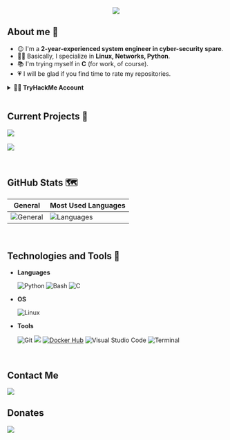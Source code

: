 <div align="center">
    <img src="https://capsule-render.vercel.app/api?type=waving&color=66FF66&height=300&section=header&text=Hi,%20I'm%20Organ13at0r%20👋&animation=twinkling&textSize=200)">
</div>

## About me 🫠
- 😉 I'm a **2-year-experienced system engineer in cyber-security spare**.
- 👨‍💻 Basically, I specialize in **Linux, Networks, Python**.
- 📚 I'm trying myself in **C** (for work, of course).
- 💗 I will be glad if you find time to rate my repositories.

<details>
    <summary><b>🐱‍💻 TryHackMe Account</b></summary>
    <p>
        <h4>General</h4>
        <a href="https://tryhackme.com" target="_blank">
            <img src="https://tryhackme-badges.s3.amazonaws.com/Organ13at0r.png" alt="TryHackMe" width="300">
        </a>
        <h4>Badges</h4>
        <ul>
            <li><a href="https://tryhackme.com/Organ13at0r/badges/terminaled" target="_blank">cat linux.txt</a></li>
            <li><a href="https://tryhackme.com/Organ13at0r/badges/security-awareness" target="_blank">Security Awareness</a></li>
            <li><a href="https://tryhackme.com/Organ13at0r/badges/intro-to-pentesting" target="_blank">Pentensint Principles</a></li>
            <li><a href="https://tryhackme.com/Organ13at0r/badges/web-fund" target="_blank">Webbed</a></li>
        </ul>
    </p>
</details>

<br>

## Current Projects 🚧
<p>
    <a href="https://github.com/0rgan13at0r/sshmanager" target="_blank">
        <img src="https://github-readme-stats.vercel.app/api/pin/?username=0rgan13at0r&repo=sshmanager&theme=tokyonight">
    </a><br><br>
    <a href="https://github.com/0rgan13at0r/linux" target="_blank">
        <img src="https://github-readme-stats.vercel.app/api/pin/?username=0rgan13at0r&repo=linux&theme=tokyonight">
    </a>
</p>

<br>

## GitHub Stats 🗺️
| General | Most Used Languages |
| --- | --- |
| ![General](https://github-readme-stats.vercel.app/api?username=0rgan13at0r&theme=tokyonight&show_icons=true&hide_title=true&rank_icon=github) | ![Languages](https://github-readme-stats.vercel.app/api/top-langs/?username=0rgan13at0r&theme=tokyonight&card_width=452&hide_title=true&layout=compact)

<br>

## Technologies and Tools 🧰
<p align="center">

- **Languages**

    ![Python](https://img.shields.io/badge/Python%20-%2314354C.svg?style=for-the-badge&logo=python&logoColor=white)
    ![Bash](https://img.shields.io/badge/Bash-%234EAA25.svg?style=for-the-badge&logo=gnu-bash&logoColor=white)
    ![C](https://img.shields.io/badge/C%20-%232370ED.svg?style=for-the-badge&logo=c&logoColor=white)
    
- **OS**

    ![Linux](https://img.shields.io/badge/Linux-%23FCC624.svg?style=for-the-badge&logo=linux&logoColor=black)
    
- **Tools**

    ![Git](https://img.shields.io/badge/Git-%23F05032.svg?style=for-the-badge&logo=git&logoColor=white)
    <a href="https://github.com/0rgan13at0r" target="_blank"><img src="https://img.shields.io/badge/GitHub-%23181717.svg?style=for-the-badge&logo=github&logoColor=white"></a>
    <a href="https://hub.docker.com" target="_blank"><img src="https://img.shields.io/badge/Docker-%232496ED.svg?style=for-the-badge&logo=docker&logoColor=white" alt="Docker Hub"></a>
    ![Visual Studio Code](https://img.shields.io/badge/Visual%20Studio%20Code-%23007ACC.svg?style=for-the-badge&logo=visual-studio-code&logoColor=white)
    ![Terminal](https://img.shields.io/badge/Terminal-%23241F31.svg?style=for-the-badge&logo=gnome-terminal&logoColor=white)
</p>
    
<br>
    
## Contact Me
<a href="https://t.me/found101" target="_blank">
  <img src="https://img.shields.io/badge/Telegram-%2326A5E4.svg?style=for-the-badge&logo=telegram&logoColor=white">
</a>

<br>

## Donates
<a href="3Eb5Hc59GerqYNBDnhPfdNJ1fWSM2w51iC">
    <img src="https://img.shields.io/badge/Bitcoin%203Eb5Hc59GerqYNBDnhPfdNJ1fWSM2w51iC-%23F7931A.svg?style=for-the-badge&logo=bitcoin&logoColor=white">
</a> 
